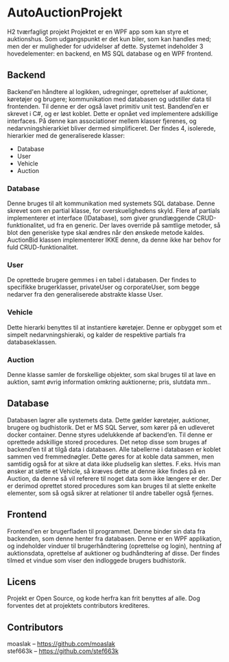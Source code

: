# AutoAuctionProjekt
H2 tværfagligt projekt
Projektet er en WPF app som kan styre et auktionshus. Som udgangspunkt er det kun biler, som kan handles med; men der er muligheder for udvidelser af dette.
Systemet indeholder 3 hovedelementer: en backend, en MS SQL database og en WPF frontend.
## Backend
Backend'en håndtere al logikken, udregninger, oprettelser af auktioner, køretøjer og brugere; kommunikation med databasen og udstiller data til frontenden. Til denne er der også lavet primitiv unit test.
Bandend’en er skrevet i C#, og er løst koblet. Dette er opnået ved implementere adskillige interfaces. På denne kan associationer mellem klasser fjerenes, og nedarvningshierarkiet bliver dermed simplificeret.
Der findes 4, isolerede, hierarkier med de generaliserede klasser:
* Database
* User
* Vehicle
* Auction
### Database
Denne bruges til alt kommunikation med systemets SQL database. Denne skrevet som en partial klasse, for overskuelighedens skyld. Flere af partials implementerer et interface (IDatabase), som giver grundlæggende CRUD-funktionalitet, ud fra en generic<T>. Der laves override på samtlige metoder, så blot den generiske type skal ændres når den ønskede metode kaldes. 
AuctionBid klassen implementerer IKKE denne, da denne ikke har behov for fuld CRUD-funktionalitet.
### User
De oprettede brugere gemmes i en tabel i databasen. Der findes to specifikke brugerklasser, privateUser og corporateUser, som begge nedarver fra den generaliserede abstrakte klasse User. 
### Vehicle
Dette hierarki benyttes til at instantiere køretøjer. Denne er opbygget som et simpelt nedarvningshieraki, og kalder de respektive partials fra databaseklassen.
### Auction
Denne klasse samler de forskellige objekter, som skal bruges til at lave en auktion, samt øvrig information omkring auktionerne; pris, slutdata mm..



## Database
Databasen lagrer alle systemets data. Dette gælder køretøjer, auktioner, brugere og budhistorik. Det er MS SQL Server, som kører på en udleveret docker container. Denne styres udelukkende af backend’en.
Til denne er oprettede adskillige stored procedures. Det netop disse som bruges af backend’en til at tilgå data i databasen.
Alle tabellerne i databasen er koblet sammen ved fremmednøgler. Dette gøres for at koble data sammen, men samtidig også for at sikre at data ikke pludselig kan slettes. F.eks. Hvis man ønsker at slette et Vehicle, så kræves dette at denne ikke findes på en Auction, da denne så vil referere til noget data som ikke længere er der. Der er derimod oprettet stored procedures som kan bruges til at slette enkelte elementer, som så også sikrer at relationer til andre tabeller også fjernes. 

## Frontend
Frontend'en er brugerfladen til programmet. Denne binder sin data fra backenden, som denne henter fra databasen. Denne er en WPF applikation, og indeholder vinduer til brugerhåndtering (oprettelse og login), hentning af auktionsdata, oprettelse af auktioner og budhåndtering af disse. Der findes tilmed et vindue som viser den indloggede brugers budhistorik.

## Licens
Projekt er Open Source, og kode herfra kan frit benyttes af alle. Dog forventes det at projektets contributors krediteres.

## Contributors
moaslak – https://github.com/moaslak \
stef663k – https://github.com/stef663k
